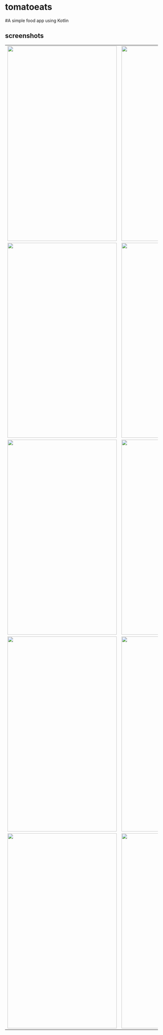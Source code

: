 # tomatoeats
#A  simple food app using Kotlin


## screenshots 

<table>
  <tr>
    <td><img src="1.jpg" width=360 height=640></td>
    <td><img src="2.jpg" width=360 height=640></td>
  </tr>
<tr>
    <td><img src="3.jpg" width=360 height=640></td>
    <td><img src="4.jpg" width=360 height=640></td>
  </tr>
<tr>
    <td><img src="5.jpg" width=360 height=640></td>
    <td><img src="6.jpg" width=360 height=640></td>
  </tr>
<tr>
    <td><img src="7.jpg" width=360 height=640></td>
    <td><img src="8.jpg" width=360 height=640></td>
  </tr>
<tr>
    <td><img src="9.jpg" width=360 height=640></td>
    <td><img src="10.jpg" width=360 height=640></td>
  </tr>
   
 </table>

